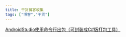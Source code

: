 ```yaml
---
title: 干货博客收集
tags: ["博客","干货"]
---
```


[AndroidStudio使用命令行出包（可封装成C#版打包工具）](https://www.cnblogs.com/vsirWaiter/p/16639243.html)

